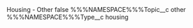 <?xml version="1.0" encoding="UTF-8"?>
<CustomMetadata xmlns="http://soap.sforce.com/2006/04/metadata" xmlns:xsi="http://www.w3.org/2001/XMLSchema-instance" xmlns:xsd="http://www.w3.org/2001/XMLSchema">
    <label>Housing - Other</label>
    <protected>false</protected>
    <values>
        <field>%%%NAMESPACE%%%Topic__c</field>
        <value xsi:type="xsd:string">other</value>
    </values>
    <values>
        <field>%%%NAMESPACE%%%Type__c</field>
        <value xsi:type="xsd:string">housing</value>
    </values>
</CustomMetadata>
